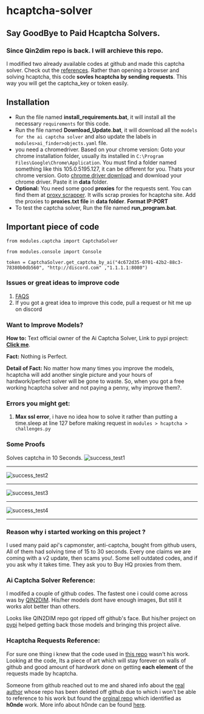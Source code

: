 # hcaptcha-solver

## Say GoodBye to Paid Hcaptcha Solvers.
### Since Qin2dim repo is back. I will archieve this repo.
I modified two already available codes at github and made this captcha solver. Check out the [references](https://github.com/BlankRoad1/hcaptcha-solver#ai-captcha-solver-reference).
Rather than opening a browser and solving hcaptcha, this code **sovles hcaptcha by sending requests**. This way you will get the captcha_key or token easily.

## Installation
- Run the file named **install_requirements.bat**, it will install all the necessary `requirements` for this code.
- Run the file named **Download_Update.bat**, it will download all the `models for the ai captcha solver` and also update the labels in `modules>ai_finder>objects.yaml` file.
- you need a chromedriver. Based on your chrome version:
       Goto your chrome installation folder, usually its installed in `C:\Program Files\Google\Chrome\Application`. You must find a folder named something like this 105.0.5195.127, it can be different for you. Thats your chrome version. 
	   Goto [chrome driver download](https://chromedriver.chromium.org/downloads "chrome driver download") and download your chrome driver. Paste it in **data** folder.
- **Optional:** You need some good **proxies** for the requests sent. You can find them at [proxy scrapper](https://github.com/BlankRoad1/proxy-scraper-checker "proxy scrapper"). It wills scrap proxies for hcaptcha site. Add the proxies to **proxies.txt file** in **data folder**. **Format IP:PORT**
- To test the captcha solver, Run the file named **run_program.bat**.


## Important piece of code
`from modules.captcha import CaptchaSolver`

`from modules.console import Console`

`token = CaptchaSolver.get_captcha_by_ai("4c672d35-0701-42b2-88c3-78380b0db560", "http://discord.com" ,"1.1.1.1:8080")`

### Issues or great ideas to improve code
1. [FAQS](https://github.com/BlankRoad1/hcaptcha-solver/issues?q=is%3Aissue+is%3Aclosed)
2. If you got a great idea to improve this code, pull a request or hit me up on discord

### Want to Improve Models?
**How to:** Text official owner of the Ai Captcha Solver, Link to pypi project: **[Click me](https://pypi.org/project/hcaptcha-challenger/)**.

**Fact:** Nothing is Perfect.

**Detail of Fact:** No matter how many times you improve the models, hcaptcha will add another single picture and your hours of hardwork/perfect solver will be gone to waste. So, when you got a free working hcaptcha solver and not paying a penny, why improve them?.

### Errors you might get:
1. **Max ssl error**, i have no idea how to solve it rather than putting a time.sleep at line 127 before making request in `modules > hcaptcha > challenges.py`

### Some Proofs
Solves captcha in 10 Seconds.
![success_test1](https://user-images.githubusercontent.com/105941365/190708068-4bb95bdd-b6a2-41a6-9e9b-244cdc69c181.png)

------------

![success_test2](1.png)

------------

![success_test3](2.png)

------------

![success_test4](3.png)

------------

### Reason why i started working on this project ?
I used many paid api's capmonster, anti-captcha, bought from github users, All of them had solving time of 15 to 30 seconds. Every one claims we are coming with a v2 update, then scams you!. Some sell outdated codes, and if you ask why it takes time. They ask you to Buy HQ proxies from them.

### Ai Captcha Solver Reference:
I modifed a couple of github codes. The fastest one i could come across was by [QIN2DIM](https://github.com/QIN2DIM/hcaptcha-challenger  "this one"). 
His/her models dont have enough images, But still it works alot better than others. 

Looks like QIN2DIM repo got ripped off github's face. But his/her project on [pypi](https://pypi.org/project/hcaptcha-challenger/) helped getting back those models and bringing this project alive.

### Hcaptcha Requests Reference:
For sure one thing i knew that the code used in [this repo](https://github.com/imvast/Discord-Account-Creator  "this repo") wasn't his work. 
Looking at the code, Its a piece of art which will stay forever on walls of github and good amount of hardwork done on getting **each element** of the requests made by hcaptcha. 

Someone from github reached out to me and shared info about the [real author](https://github.com/h0nde/  "real author") whose repo has been deleted off github due to which i won't be able to reference to his work but found the [orginal repo](https://github.com/AcierP/py-hcaptcha  "orginal repo")  which identified as **h0nde** work. More info about h0nde can be found [here](https://www.reddit.com/r/discordapp/comments/nuz8jj/so_h0nde_has_made_an_account_using_your_email/).








